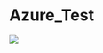 # Azure_Test
[<img src="http://azuredeploy.net/deploybutton.png"/>](https://portal.azure.com/#create/Microsoft.Template/uri/https%3A%2F%2Fraw.githubusercontent.com%2Fnamasivayagam%2FAzure_Test%2Fmaster%2FAzureDeploy.json)